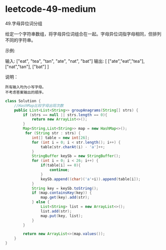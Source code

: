 # leetcode-49-medium

49.字母异位词分组

给定一个字符串数组，将字母异位词组合在一起。字母异位词指字母相同，但排列不同的字符串。

示例:

输入: ["eat", "tea", "tan", "ate", "nat", "bat"]
输出:
[
  ["ate","eat","tea"],
  ["nat","tan"],
  ["bat"]
]

说明：

    所有输入均为小写字母。
    不考虑答案输出的顺序。

```java
class Solution {
    //HashMap比较字母出现次数
    public List<List<String>> groupAnagrams(String[] strs) {
		if (strs == null || strs.length == 0){
            return new ArrayList<>();
        }
        Map<String,List<String>> map = new HashMap<>();
         for (String str : strs) {
            int[] table = new int[26];
            for (int i = 0; i < str.length(); i++) {
                table[str.charAt(i) - 'a']++;
            }
            StringBuffer keySb = new StringBuffer();
            for (int i = 0; i < 26; i++) {
                if(table[i] == 0){
                    continue;
                }
                keySb.append((char)('a'+i)).append(table[i]);
            }
            String key = keySb.toString();
            if (map.containsKey(key)) {
                map.get(key).add(str);
            } else {
                List<String> list = new ArrayList<>();
                list.add(str);
                map.put(key, list);
            }
        }

        return new ArrayList<>(map.values());
    }
}
```

